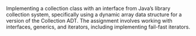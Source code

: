 Implementing a collection class with an interface from Java’s library collection system, specifically using a dynamic array data structure for a version of the Collection ADT. The assignment involves working with interfaces, generics, and iterators, including implementing fail-fast iterators.
